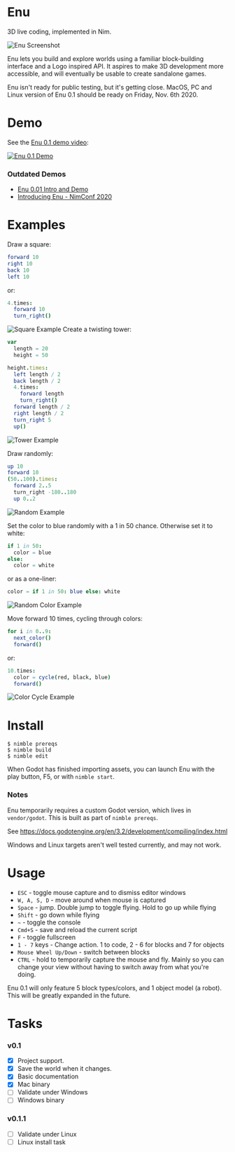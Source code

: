 # Enu
3D live coding, implemented in Nim.

![Enu Screenshot](media/screenshot_2.png)

Enu lets you build and explore worlds using a familiar block-building interface and a Logo inspired API.
It aspires to make 3D development more accessible, and will eventually be usable to create sandalone games.

Enu isn't ready for public testing, but it's getting close. MacOS, PC and Linux version of Enu 0.1 should be ready on Friday, Nov. 6th 2020.

# Demo
See the [Enu 0.1 demo video](https://youtu.be/upg77dMBGDE):

[![Enu 0.1 Demo](media/screenshot_1.png)](https://youtu.be/upg77dMBGDE)

### Outdated Demos

- [Enu 0.01 Intro and Demo](https://youtu.be/QfAzuX7-y0Y)
- [Introducing Enu - NimConf 2020](https://youtu.be/3l6tsKM1cY8)
# Examples

Draw a square:
```nim
forward 10
right 10
back 10
left 10
```
or:
```nim
4.times:
  forward 10
  turn_right()
```
![Square Example](media/square_example.png)
Create a twisting tower:
```nim
var
  length = 20
  height = 50

height.times:
  left length / 2
  back length / 2
  4.times:
    forward length
    turn_right()
  forward length / 2
  right length / 2
  turn_right 5
  up()
```
![Tower Example](media/tower_example.png)

Draw randomly:
```nim
up 10
forward 10
(50..100).times:
  forward 2..5
  turn_right -180..180
  up 0..2
```
![Random Example](media/random_example.png)

Set the color to blue randomly with a 1 in 50 chance. Otherwise set it to white:
```nim
if 1 in 50:
  color = blue
else:
  color = white
```
or as a one-liner:
```nim
color = if 1 in 50: blue else: white
```
![Random Color Example](media/random_color_example.png)

Move forward 10 times, cycling through colors:
```nim
for i in 0..9:
  next_color()
  forward()
```
or:
```nim
10.times:
  color = cycle(red, black, blue)
  forward()
```
![Color Cycle Example](media/cycle_example.png)

# Install

```console
$ nimble prereqs
$ nimble build
$ nimble edit
```
When Godot has finished importing assets, you can launch Enu with the play button, F5,
or with `nimble start`.

### Notes

Enu temporarily requires a custom Godot version, which lives in `vendor/godot`. This is
built as part of `nimble prereqs`.

See https://docs.godotengine.org/en/3.2/development/compiling/index.html

Windows and Linux targets aren't well tested currently, and may not work.

# Usage

- `ESC` - toggle mouse capture and to dismiss editor windows
- `W, A, S, D` - move around when mouse is captured
- `Space` - jump. Double jump to toggle flying. Hold to go up while flying
- `Shift` - go down while flying
- `~` - toggle the console
- `Cmd+S` - save and reload the current script
- `F` - toggle fullscreen
- `1 - 7` keys - Change action. 1 to code, 2 - 6 for blocks and 7 for objects
- `Mouse Wheel Up/Down` - switch between blocks
- `CTRL` - hold to temporarily capture the mouse and fly. Mainly so you can
  change your view without having to switch away from what you're doing.

Enu 0.1 will only feature 5 block types/colors, and 1 object model (a robot). This will be greatly
expanded in the future.

# Tasks

### v0.1

- [X] Project support.
- [X] Save the world when it changes.
- [X] Basic documentation
- [X] Mac binary
- [ ] Validate under Windows
- [ ] Windows binary

### v0.1.1
- [ ] Validate under Linux
- [ ] Linux install task
